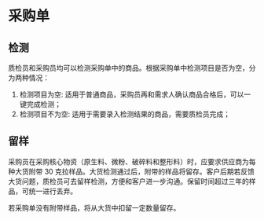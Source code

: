 # 采购单

检测
---------------------------------------------------------------------------
质检员和采购员均可以检测采购单中的商品。根据采购单中检测项目是否为空，分为两种情况：

1. 检测项目为空: 适用于普通商品，采购员再和需求人确认商品合格后，可以一键完成检测；
2. 检测项目不为空: 适用于需要录入检测结果的商品，需要质检员完成；

留样
---------------------------------------------------------------------------

采购员在采购核心物资（原生料、微粉、破碎料和整形料）时，应要求供应商为每种大货附带 30 克拉样品。大货检测通过后，附带的样品将留存。客户后期若反馈大货问题，质检员可去留样检测，方便和客户进一步沟通。保留时间超过三年的样品，可统一进行丢弃。

若采购单没有附带样品，将从大货中扣留一定数量留存。
